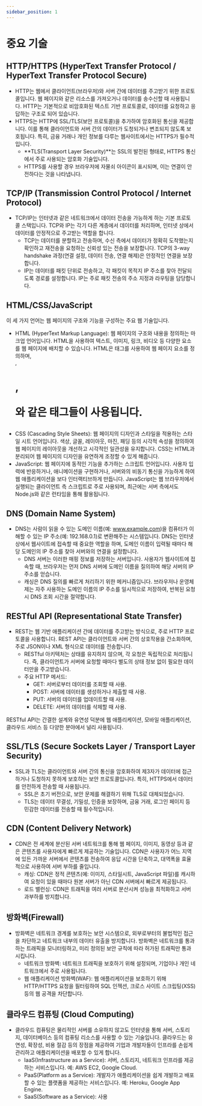 ```yaml
---
sidebar_position: 1
---
```


# 중요 기술

## HTTP/HTTPS (HyperText Transfer Protocol / HyperText Transfer Protocol Secure)

- HTTP는 웹에서 클라이언트(브라우저)와 서버 간에 데이터를 주고받기 위한 프로토콜입니다. 웹 페이지와 같은 리소스를 가져오거나 데이터를 송수신할 때 사용됩니다. HTTP는 기본적으로 비암호화된 텍스트 기반 프로토콜로, 데이터를 요청하고 응답하는 구조로 되어 있습니다.
- HTTPS는 HTTP에 SSL/TLS(보안 프로토콜)을 추가하여 암호화된 통신을 제공합니다. 이를 통해 클라이언트와 서버 간의 데이터가 도청되거나 변조되지 않도록 보호됩니다. 특히, 금융 거래나 개인 정보를 다루는 웹사이트에서는 HTTPS가 필수적입니다.
  - **TLS(Transport Layer Security)**는 SSL의 발전된 형태로, HTTPS 통신에서 주로 사용되는 암호화 기술입니다.
  - HTTPS를 사용할 경우 브라우저에 자물쇠 아이콘이 표시되며, 이는 연결이 안전하다는 것을 나타냅니다.

## TCP/IP (Transmission Control Protocol / Internet Protocol)

- TCP/IP는 인터넷과 같은 네트워크에서 데이터 전송을 가능하게 하는 기본 프로토콜 스택입니다. TCP와 IP는 각기 다른 계층에서 데이터를 처리하며, 인터넷 상에서 데이터를 안정적으로 주고받는 역할을 합니다.
  - TCP는 데이터를 분할하고 전송하며, 수신 측에서 데이터가 정확히 도착했는지 확인하고 재전송을 요청하는 신뢰성 있는 전송을 보장합니다. TCP의 3-way handshake 과정(연결 설정, 데이터 전송, 연결 해제)은 안정적인 연결을 보장합니다.
  - IP는 데이터를 패킷 단위로 전송하고, 각 패킷이 목적지 IP 주소를 찾아 전달되도록 경로를 설정합니다. IP는 주로 패킷 전송의 주소 지정과 라우팅을 담당합니다.

## HTML/CSS/JavaScript

이 세 가지 언어는 웹 페이지의 구조와 기능을 구성하는 주요 웹 기술입니다.

- HTML (HyperText Markup Language): 웹 페이지의 구조와 내용을 정의하는 마크업 언어입니다. HTML을 사용하여 텍스트, 이미지, 링크, 비디오 등 다양한 요소를 웹 페이지에 배치할 수 있습니다. HTML은 태그를 사용하여 웹 페이지 요소를 정의하며, <div>, <h1>, <p>와 같은 태그들이 사용됩니다.
- CSS (Cascading Style Sheets): 웹 페이지의 디자인과 스타일을 적용하는 스타일 시트 언어입니다. 색상, 글꼴, 레이아웃, 마진, 패딩 등의 시각적 속성을 정의하여 웹 페이지의 레이아웃을 개선하고 시각적인 일관성을 유지합니다. CSS는 HTML과 분리되어 웹 페이지의 디자인을 유연하게 조정할 수 있게 해줍니다.
- JavaScript: 웹 페이지에 동적인 기능을 추가하는 스크립트 언어입니다. 사용자 입력에 반응하거나, 애니메이션을 구현하거나, 서버와의 비동기 통신을 가능하게 하여 웹 애플리케이션을 보다 인터랙티브하게 만듭니다. JavaScript는 웹 브라우저에서 실행되는 클라이언트 측 스크립트로 주로 사용되며, 최근에는 서버 측에서도 Node.js와 같은 런타임을 통해 활용됩니다.

## DNS (Domain Name System)

- DNS는 사람이 읽을 수 있는 도메인 이름(예: www.example.com)을 컴퓨터가 이해할 수 있는 IP 주소(예: 192.168.0.1)로 변환해주는 시스템입니다. DNS는 인터넷 상에서 웹사이트에 접속할 때 중요한 역할을 하며, 도메인 이름이 입력될 때마다 해당 도메인의 IP 주소를 찾아 서버와의 연결을 설정합니다.
  - DNS 서버는 이러한 매핑 정보를 저장하는 서버입니다. 사용자가 웹사이트에 접속할 때, 브라우저는 먼저 DNS 서버에 도메인 이름을 질의하여 해당 서버의 IP 주소를 얻습니다.
  - 캐싱은 DNS 질의를 빠르게 처리하기 위한 메커니즘입니다. 브라우저나 운영체제는 자주 사용하는 도메인 이름의 IP 주소를 일시적으로 저장하여, 반복된 요청 시 DNS 조회 시간을 절약합니다.

## RESTful API (Representational State Transfer)

- REST는 웹 기반 애플리케이션 간에 데이터를 주고받는 방식으로, 주로 HTTP 프로토콜을 사용합니다. REST API는 클라이언트와 서버 간의 상호작용을 간소화하며, 주로 JSON이나 XML 형식으로 데이터를 전송합니다.
  - RESTful 아키텍처는 상태를 유지하지 않으며, 각 요청은 독립적으로 처리됩니다. 즉, 클라이언트가 서버에 요청할 때마다 별도의 상태 정보 없이 필요한 데이터만을 주고받습니다.
  - 주요 HTTP 메서드:
    - GET: 서버로부터 데이터를 조회할 때 사용.
    - POST: 서버에 데이터를 생성하거나 제출할 때 사용.
    - PUT: 서버의 데이터를 업데이트할 때 사용.
    - DELETE: 서버의 데이터를 삭제할 때 사용.

RESTful API는 간결한 설계와 유연성 덕분에 웹 애플리케이션, 모바일 애플리케이션, 클라우드 서비스 등 다양한 분야에서 널리 사용됩니다.

## SSL/TLS (Secure Sockets Layer / Transport Layer Security)

- SSL과 TLS는 클라이언트와 서버 간의 통신을 암호화하여 제3자가 데이터에 접근하거나 도청하지 못하게 보호하는 보안 프로토콜입니다. 특히, HTTPS에서 데이터를 안전하게 전송할 때 사용됩니다.
  - SSL은 초기 버전으로, 보안 문제를 해결하기 위해 TLS로 대체되었습니다.
  - TLS는 데이터 무결성, 기밀성, 인증을 보장하며, 금융 거래, 로그인 페이지 등 민감한 데이터를 전송할 때 필수적입니다.

## CDN (Content Delivery Network)

- CDN은 전 세계에 분산된 서버 네트워크를 통해 웹 페이지, 이미지, 동영상 등과 같은 콘텐츠를 사용자에게 빠르게 제공하는 기술입니다. CDN은 사용자가 어느 지역에 있든 가까운 서버에서 콘텐츠를 전송하여 응답 시간을 단축하고, 대역폭을 효율적으로 사용하여 서버 부하를 줄입니다.
  - 캐싱: CDN은 정적 콘텐츠(예: 이미지, 스타일시트, JavaScript 파일)를 캐시하여 요청이 있을 때마다 원본 서버가 아닌 CDN 서버에서 빠르게 제공됩니다.
  - 로드 밸런싱: CDN은 트래픽을 여러 서버로 분산시켜 성능을 최적화하고 서버 과부하를 방지합니다.

## 방화벽(Firewall)

- 방화벽은 네트워크 경계를 보호하는 보안 시스템으로, 외부로부터의 불법적인 접근을 차단하고 네트워크 내부의 데이터 유출을 방지합니다. 방화벽은 네트워크를 통과하는 트래픽을 모니터링하고, 미리 정의된 보안 규칙에 따라 허가된 트래픽만 통과시킵니다.
  - 네트워크 방화벽: 네트워크 트래픽을 보호하기 위해 설정되며, 기업이나 개인 네트워크에서 주로 사용됩니다.
  - 웹 애플리케이션 방화벽(WAF): 웹 애플리케이션을 보호하기 위해 HTTP/HTTPS 요청을 필터링하여 SQL 인젝션, 크로스 사이트 스크립팅(XSS) 등의 웹 공격을 차단합니다.

## 클라우드 컴퓨팅 (Cloud Computing)

- 클라우드 컴퓨팅은 물리적인 서버를 소유하지 않고도 인터넷을 통해 서버, 스토리지, 데이터베이스 등의 컴퓨팅 리소스를 사용할 수 있는 기술입니다. 클라우드는 유연성, 확장성, 비용 절감 등의 장점을 제공하여 기업과 개발자들이 인프라를 손쉽게 관리하고 애플리케이션을 배포할 수 있게 합니다.
  - IaaS(Infrastructure as a Service): 서버, 스토리지, 네트워크 인프라를 제공하는 서비스입니다. 예: AWS EC2, Google Cloud.
  - PaaS(Platform as a Service): 개발자가 애플리케이션을 쉽게 개발하고 배포할 수 있는 플랫폼을 제공하는 서비스입니다. 예: Heroku, Google App Engine.
  - SaaS(Software as a Service): 사용
